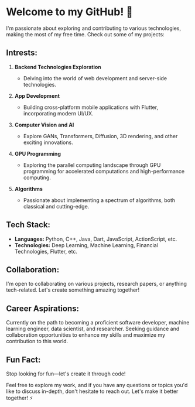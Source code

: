 # Welcome to my GitHub! 👋

I'm passionate about exploring and contributing to various technologies, making the most of my free time. Check out some of my projects:

## Intrests:

1. **Backend Technologies Exploration**
   - Delving into the world of web development and server-side technologies.

2. **App Development**
   - Building cross-platform mobile applications with Flutter, incorporating modern UI/UX.
  
3. **Computer Vision and AI**
   - Explore GANs, Transformers, Diffusion, 3D rendering, and other exciting innovations.

4. **GPU Programming**
   - Exploring the parallel computing landscape through GPU programming for accelerated computations and high-performance computing.

5. **Algorithms**
   - Passionate about implementing a spectrum of algorithms, both classical and cutting-edge.

## Tech Stack:

- **Languages:** Python, C++, Java, Dart, JavaScript, ActionScript, etc.
- **Technologies:** Deep Learning, Machine Learning, Financial Technologies, Flutter, etc.

## Collaboration:

I'm open to collaborating on various projects, research papers, or anything tech-related. Let's create something amazing together!

## Career Aspirations:

Currently on the path to becoming a proficient software developer, machine learning engineer, data scientist, and researcher. Seeking guidance and collaboration opportunities to enhance my skills and maximize my contribution to this world.

## Fun Fact:

Stop looking for fun—let's create it through code!

Feel free to explore my work, and if you have any questions or topics you'd like to discuss in-depth, don't hesitate to reach out. Let's make it better together! ⚡

